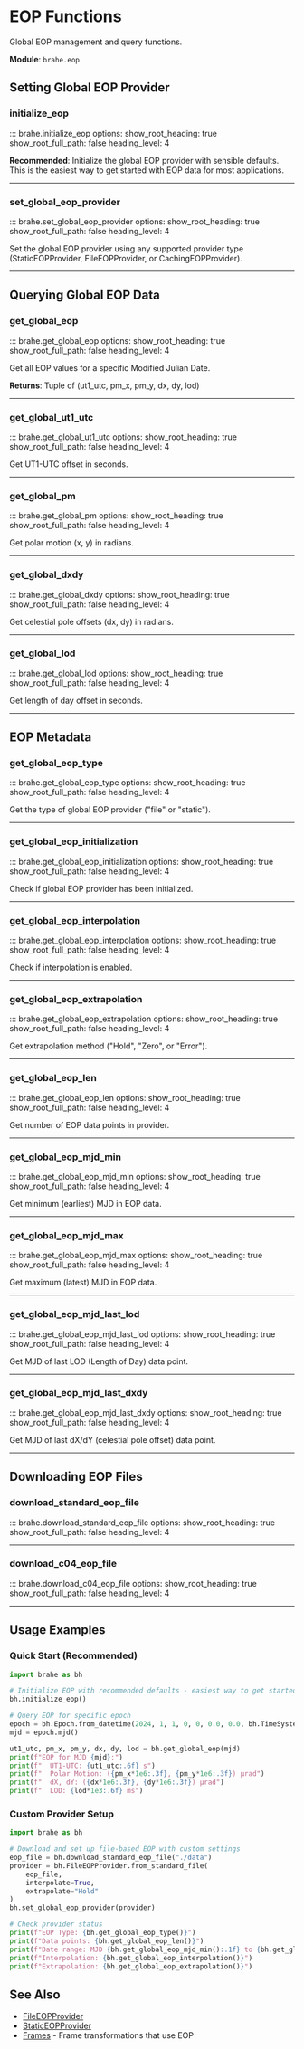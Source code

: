 # EOP Functions

Global EOP management and query functions.

**Module**: `brahe.eop`

## Setting Global EOP Provider

### initialize_eop

::: brahe.initialize_eop
    options:
      show_root_heading: true
      show_root_full_path: false
      heading_level: 4

**Recommended**: Initialize the global EOP provider with sensible defaults. This is the easiest way to get started with EOP data for most applications.

---

### set_global_eop_provider

::: brahe.set_global_eop_provider
    options:
      show_root_heading: true
      show_root_full_path: false
      heading_level: 4

Set the global EOP provider using any supported provider type (StaticEOPProvider, FileEOPProvider, or CachingEOPProvider).

---

## Querying Global EOP Data

### get_global_eop

::: brahe.get_global_eop
    options:
      show_root_heading: true
      show_root_full_path: false
      heading_level: 4

Get all EOP values for a specific Modified Julian Date.

**Returns**: Tuple of (ut1_utc, pm_x, pm_y, dx, dy, lod)

---

### get_global_ut1_utc

::: brahe.get_global_ut1_utc
    options:
      show_root_heading: true
      show_root_full_path: false
      heading_level: 4

Get UT1-UTC offset in seconds.

---

### get_global_pm

::: brahe.get_global_pm
    options:
      show_root_heading: true
      show_root_full_path: false
      heading_level: 4

Get polar motion (x, y) in radians.

---

### get_global_dxdy

::: brahe.get_global_dxdy
    options:
      show_root_heading: true
      show_root_full_path: false
      heading_level: 4

Get celestial pole offsets (dx, dy) in radians.

---

### get_global_lod

::: brahe.get_global_lod
    options:
      show_root_heading: true
      show_root_full_path: false
      heading_level: 4

Get length of day offset in seconds.

---

## EOP Metadata

### get_global_eop_type

::: brahe.get_global_eop_type
    options:
      show_root_heading: true
      show_root_full_path: false
      heading_level: 4

Get the type of global EOP provider ("file" or "static").

---

### get_global_eop_initialization

::: brahe.get_global_eop_initialization
    options:
      show_root_heading: true
      show_root_full_path: false
      heading_level: 4

Check if global EOP provider has been initialized.

---

### get_global_eop_interpolation

::: brahe.get_global_eop_interpolation
    options:
      show_root_heading: true
      show_root_full_path: false
      heading_level: 4

Check if interpolation is enabled.

---

### get_global_eop_extrapolation

::: brahe.get_global_eop_extrapolation
    options:
      show_root_heading: true
      show_root_full_path: false
      heading_level: 4

Get extrapolation method ("Hold", "Zero", or "Error").

---

### get_global_eop_len

::: brahe.get_global_eop_len
    options:
      show_root_heading: true
      show_root_full_path: false
      heading_level: 4

Get number of EOP data points in provider.

---

### get_global_eop_mjd_min

::: brahe.get_global_eop_mjd_min
    options:
      show_root_heading: true
      show_root_full_path: false
      heading_level: 4

Get minimum (earliest) MJD in EOP data.

---

### get_global_eop_mjd_max

::: brahe.get_global_eop_mjd_max
    options:
      show_root_heading: true
      show_root_full_path: false
      heading_level: 4

Get maximum (latest) MJD in EOP data.

---

### get_global_eop_mjd_last_lod

::: brahe.get_global_eop_mjd_last_lod
    options:
      show_root_heading: true
      show_root_full_path: false
      heading_level: 4

Get MJD of last LOD (Length of Day) data point.

---

### get_global_eop_mjd_last_dxdy

::: brahe.get_global_eop_mjd_last_dxdy
    options:
      show_root_heading: true
      show_root_full_path: false
      heading_level: 4

Get MJD of last dX/dY (celestial pole offset) data point.

---

## Downloading EOP Files

### download_standard_eop_file

::: brahe.download_standard_eop_file
    options:
      show_root_heading: true
      show_root_full_path: false
      heading_level: 4

---

### download_c04_eop_file

::: brahe.download_c04_eop_file
    options:
      show_root_heading: true
      show_root_full_path: false
      heading_level: 4

---

## Usage Examples

### Quick Start (Recommended)

```python
import brahe as bh

# Initialize EOP with recommended defaults - easiest way to get started!
bh.initialize_eop()

# Query EOP for specific epoch
epoch = bh.Epoch.from_datetime(2024, 1, 1, 0, 0, 0.0, 0.0, bh.TimeSystem.UTC)
mjd = epoch.mjd()

ut1_utc, pm_x, pm_y, dx, dy, lod = bh.get_global_eop(mjd)
print(f"EOP for MJD {mjd}:")
print(f"  UT1-UTC: {ut1_utc:.6f} s")
print(f"  Polar Motion: ({pm_x*1e6:.3f}, {pm_y*1e6:.3f}) μrad")
print(f"  dX, dY: ({dx*1e6:.3f}, {dy*1e6:.3f}) μrad")
print(f"  LOD: {lod*1e3:.6f} ms")
```

### Custom Provider Setup

```python
import brahe as bh

# Download and set up file-based EOP with custom settings
eop_file = bh.download_standard_eop_file("./data")
provider = bh.FileEOPProvider.from_standard_file(
    eop_file,
    interpolate=True,
    extrapolate="Hold"
)
bh.set_global_eop_provider(provider)

# Check provider status
print(f"EOP Type: {bh.get_global_eop_type()}")
print(f"Data points: {bh.get_global_eop_len()}")
print(f"Date range: MJD {bh.get_global_eop_mjd_min():.1f} to {bh.get_global_eop_mjd_max():.1f}")
print(f"Interpolation: {bh.get_global_eop_interpolation()}")
print(f"Extrapolation: {bh.get_global_eop_extrapolation()}")
```

## See Also

- [FileEOPProvider](file_provider.md)
- [StaticEOPProvider](static_provider.md)
- [Frames](../frames.md) - Frame transformations that use EOP
